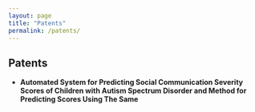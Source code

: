 ```yaml
---
layout: page
title: "Patents"
permalink: /patents/
---
```


## Patents
- **Automated System for Predicting Social Communication Severity Scores of Children with Autism Spectrum Disorder and Method for Predicting Scores Using The Same**
